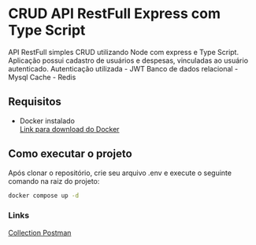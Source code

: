 # CRUD API RestFull Express com Type Script

API RestFull simples CRUD utilizando Node com express e Type Script.
Aplicação possui cadastro de usuários e despesas, vinculadas ao usuário autenticado.
Autenticação utilizada - JWT
Banco de dados relacional - Mysql
Cache - Redis

## Requisitos

- Docker instalado  
[Link para download do Docker](https://www.docker.com/)

## Como executar o projeto

Após clonar o repositório, crie seu arquivo .env e execute o seguinte comando na raiz do projeto:

```bash
docker compose up -d
```

### Links

[Collection Postman](https://www.postman.com/altimetry-specialist-72965033/api-restfull-node-express-type-script/collection/zq7fotr/api-restfull-node-express?action=share&creator=31846039)